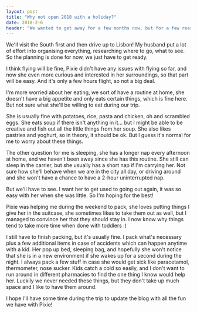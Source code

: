 ```yaml
---
layout: post
title: "Why not open 2018 with a holiday?"
date: 2018-2-6
header: "We wanted to get away for a few months now, but for a few reasons we decided to postpone our trip. But finally, it's time! We are going to Portugal!"
---
```

We'll visit the South first and then drive up to Lisbon! My husband put a lot of effort into organising everything, researching where to go, what to see. So the planning is done for now, we just have to get ready.

I think flying will be fine, Pixie didn't have any issues with flying so far, and now she even more curious and interested in her surroundings, so that part will be easy. And it's only a few hours flight, so not a big deal.

I'm more worried about her eating, we sort of have a routine at home, she doesn't have a big appetite and only eats certain things, which is fine here. But not sure what she'll be willing to eat during our trip.

She is usually fine with potatoes, rice, pasta and chicken, oh and scrambled eggs. She eats soup if there isn't anything in it... but I might be able to be creative and fish out all the little things from her soup. She also likes pastries and yoghurt, so in theory, it should be ok. But I guess it's normal for me to worry about these things.

The other question for me is sleeping, she has a longer nap every afternoon at home, and we haven't been away since she has this routine. She still can sleep in the carrier, but she usually has a short nap if I'm carrying her. Not sure how she'll behave when we are in the city all day, or driving around and she won't have a chance to have a 2-hour uninterrupted nap.

But we'll have to see. I want her to get used to going out again, it was so easy with her when she was little. So I'm hoping for the best!

Pixie was helping me during the weekend to pack, she loves putting things I give her in the suitcase, she sometimes likes to take them out as well, but I managed to convince her that they should stay in. I now know why things tend to take more time when done with toddlers :)

I still have to finish packing, but it's usually fine. I pack what's necessary plus a few additional items in case of accidents which can happen anytime with a kid. Her pop up bed, sleeping bag, and hopefully she won't notice that she is in a new environment if she wakes up for a second during the night. I always pack a few stuff in case she would get sick like paracetamol, thermometer, nose sucker. Kids catch a cold so easily, and I don't want to run around in different pharmacies to find the one thing I know would help her. Luckily we never needed these things, but they don't take up much space and I like to have them around.

I hope I'll have some time during the trip to update the blog with all the fun we have with Pixie!